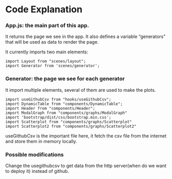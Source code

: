 # Code Explanation
### App.js: the main part of this app. 
It returns the page we see in the app. 
It also defines a variable “generators” that will be used as data to render the page.

It currently imports two main elements:
```
import Layout from "scenes/layout";
import Generator from 'scenes/generator';
```
### Generator: the page we see for each generator
It import multiple elements, several of them are used to make the plots.
```
import useGithubCsv from "hooks/useGithubCsv";
import DynamicTable from "components/DynamicTable";
import Header from "components/Header";
import ModalGraph from "components/graphs/ModalGraph"
import 'bootstrap/dist/css/bootstrap.min.css';  
import Scatterplot from "components/graphs/Scatterplot"
import Scatterplot2 from "components/graphs/Scatterplot2"
```
useGithubCsv is the important file here, it fetch the csv file from the internet and store them in memory locally.

### Possible modifications
Change the usegithubcsv to get data from the http server(when do we want to deploy it) instead of github. 
